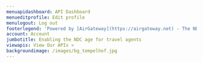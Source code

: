 ```yaml
---
menuapidashboard: API Dashboard
menueditprofile: Edit profile
menulogout: Log out
footerlegend: 'Powered by [AirGateway](https://airgateway.net) - The NDC Gateway Company'
account: Account
jumbotitle: Enabling the NDC age for travel agents
viewapis: View Our APIs »
backgroundimage: /images/bg_tempelhof.jpg
---
```


